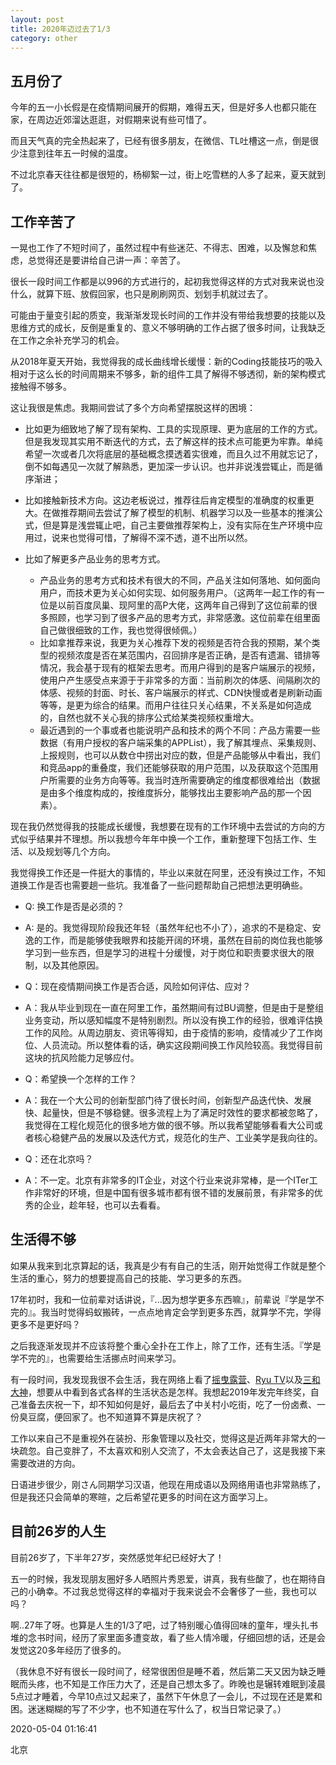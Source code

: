 ```yaml
---
layout: post
title: 2020年迈过去了1/3
category: other
---
```


## 五月份了

今年的五一小长假是在疫情期间展开的假期，难得五天，但是好多人也都只能在家，在周边近郊溜达逛逛，对假期来说有些可惜了。

而且天气真的完全热起来了，已经有很多朋友，在微信、TL吐槽这一点，倒是很少注意到往年五一时候的温度。

不过北京春天往往都是很短的，杨柳絮一过，街上吃雪糕的人多了起来，夏天就到了。

## 工作辛苦了
一晃也工作了不短时间了，虽然过程中有些迷茫、不得志、困难，以及懈怠和焦虑，总觉得还是要讲给自己讲一声：辛苦了。

很长一段时间工作都是以996的方式进行的，起初我觉得这样的方式对我来说也没什么，就算下班、放假回家，也只是刷刷网页、划划手机就过去了。

可能由于量变引起的质变，我渐渐发现长时间的工作并没有带给我想要的技能以及思维方式的成长，反倒是重复的、意义不够明确的工作占据了很多时间，让我缺乏在工作之余补充学习的机会。

从2018年夏天开始，我觉得我的成长曲线增长缓慢：新的Coding技能技巧的吸入相对于这么长的时间周期来不够多，新的组件工具了解得不够透彻，新的架构模式接触得不够多。

这让我很是焦虑。我期间尝试了多个方向希望摆脱这样的困境：

- 比如更为细致地了解了现有架构、工具的实现原理、更为底层的工作的方式。但是我发现其实用不断迭代的方式，去了解这样的技术点可能更为牢靠。单纯希望一次或者几次将底层的基础概念摸透着实很难，而且久过不用就忘记了，倒不如每遇见一次就了解熟悉，更加深一步认识。也并非说浅尝辄止，而是循序渐进；

- 比如接触新技术方向。这边老板说过，推荐往后肯定模型的准确度的权重更大。在做推荐期间去尝试了解了模型的机制、机器学习以及一些基本的推演公式，但是算是浅尝辄止吧，自己主要做推荐架构上，没有实际在生产环境中应用过，说来也觉得可惜，了解得不深不透，道不出所以然。

- 比如了解更多产品业务的思考方式。
	- 产品业务的思考方式和技术有很大的不同，产品关注如何落地、如何面向用户，而技术更为关心如何实现、如何服务用户。（这两年一起工作的有一位是以前百度凤巢、现阿里的高P大佬，这两年自己得到了这位前辈的很多照顾，也学习到了很多产品的思考方式，非常感激。这位前辈在组里面自己做很细致的工作，我也觉得很倾佩。）
	- 比如拿推荐来说，我更为关心推荐下发的视频是否符合我的预期，某个类型的视频浓度是否在某范围内，召回排序是否正确，是否有遗漏、错排等情况，我会基于现有的框架去思考。而用户得到的是客户端展示的视频，使用户产生感受点来源于于非常多的方面：当前刷次的体感、间隔刷次的体感、视频的封面、时长、客户端展示的样式、CDN快慢或者是刷新动画等等，是更为综合的结果。而用户往往只关心结果，不关系是如何造成的，自然也就不关心我的排序公式给某类视频权重增大。
	- 最近遇到的一个事或者也能说明产品和技术的两个不同：产品方需要一些数据（有用户授权的客户端采集的APPList），我了解其埋点、采集规则、上报规则，也可以从数仓中捞出对应的数，但是产品能够从中看出，我们和竞品app的重叠度，我们还能够获取的用户范围，以及获取这个范围用户所需要的业务方向等等。我当时连所需要确定的维度都很难给出（数据是由多个维度构成的，按维度拆分，能够找出主要影响产品的那一个因素）。

现在我仍然觉得我的技能成长缓慢，我想要在现有的工作环境中去尝试的方向的方式似乎结果并不理想。所以我想今年年中换一个工作，重新整理下包括工作、生活、以及规划等几个方向。

我觉得换工作还是一件挺大的事情的，毕业以来就在阿里，还没有换过工作，不知道换工作是否也需要趟一些坑。我准备了一些问题帮助自己把想法更明确些。

- Q: 换工作是否是必须的？
- A: 是的。我觉得现阶段我还年轻（虽然年纪也不小了），追求的不是稳定、安逸的工作，而是能够使我眼界和技能开阔的环境，虽然在目前的岗位我也能够学习到一些东西，但是学习的进程十分缓慢，对于岗位和职责要求很大的限制，以及其他原因。

- Q：现在疫情期间换工作是否合适，风险如何评估、应对？
- A：我从毕业到现在一直在阿里工作，虽然期间有过BU调整，但是由于是整组业务变动，所以感知幅度不是特别剧烈。所以没有换工作的经验，很难评估换工作的风险。从周边朋友、资讯等得知，由于疫情的影响，疫情减少了工作岗位、人员流动。所以整体看的话，确实这段期间换工作风险较高。我觉得目前这块的抗风险能力足够应付。

- Q：希望换一个怎样的工作？
- A：我在一个大公司的创新型部门待了很长时间，创新型产品迭代快、发展快、起量快，但是不够稳健。很多流程上为了满足时效性的要求都被忽略了，我觉得在工程化规范化的很多地方做的很不够。所以我希望能够看看大公司或者核心稳健产品的发展以及迭代方式，规范化的生产、工业美学是我向往的。

- Q：还在北京吗？

- A：不一定。北京有非常多的IT企业，对这个行业来说非常棒，是一个ITer工作非常好的环境，但是中国有很多城市都有很不错的发展前景，有非常多的优秀的企业，趁年轻，也可以去看看。

## 生活得不够
如果从我来到北京算起的话，我真是少有有自己的生活，刚开始觉得工作就是整个生活的重心，努力的想要提高自己的技能、学习更多的东西。

17年初时，我和一位前辈对话讲说，『...因为想学更多东西嘛』，前辈说『学是学不完的』。我当时觉得蚂蚁搬砖，一点点地肯定会学到更多东西，就算学不完，学得更多不是更好吗？

之后我逐渐发现并不应该将整个重心全扑在工作上，除了工作，还有生活。『学是学不完的』，也需要给生活挪点时间来学习。

有一段时间，我发现我很不会生活，我在网络上看了[摇曳露营](https://www.iqiyi.com/v_19rres1m20.html)、[Ryu TV](https://www.youtube.com/channel/UCCZS6YMggfiRV_U7NuiNNsg)以及[三和大神](https://www.youtube.com/watch?v=u7XhF34Lwbs)，想要从中看到各式各样的生活状态是怎样。我想起2019年发完年终奖，自己准备去庆祝一下，却不知如何是好，最后去了中关村小吃街，吃了一份卤煮、一份臭豆腐，便回家了。也不知道算不算是庆祝了？

工作以来自己不是重视外在装扮、形象管理以及社交，觉得这是近两年非常大的一块疏忽。自己变胖了，不太喜欢和别人交流了，不太会表达自己了，这是我接下来需要改进的方向。

日语进步很少，刚さん同期学习汉语，他现在用成语以及网络用语也非常熟练了，但是我还只会简单的寒暄，之后希望花更多的时间在这方面学习上。

## 目前26岁的人生
目前26岁了，下半年27岁，突然感觉年纪已经好大了！

五一的时候，我发现朋友圈好多人晒照片秀恩爱，讲真，我有些酸了，也在期待自己的小确幸。不过我总觉得这样的幸福对于我来说会不会奢侈了一些，我也可以吗？

啊..27年了呀。也算是人生的1/3了吧，过了特别暖心值得回味的童年，埋头扎书堆的念书时间，经历了家里面多遭变故，看了些人情冷暖，仔细回想的话，还是会发觉这20多年经历了很多的。

（我休息不好有很长一段时间了，经常很困但是睡不着，然后第二天又因为缺乏睡眠而头疼，也不知是工作压力大了，还是自己想太多了。昨晚也是辗转难眠到凌晨5点过才睡着，今早10点过又起来了，虽然下午休息了一会儿，不过现在还是累和困。迷迷糊糊的写了不少字，也不知道在写什么了，权当日常记录了。）

2020-05-04 01:16:41

北京


